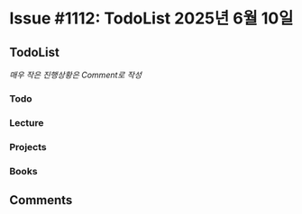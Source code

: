 # Issue #1112: TodoList 2025년 6월 10일

## TodoList

*매우 작은 진행상황은 Comment로 작성*

### Todo  

### Lecture

### Projects

### Books


## Comments


